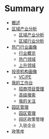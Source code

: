 # Summary

* [概述](README.md)
* [区域产业分析](qu-yu-chan-ye-fen-xi.md)
  * [区域产业分析](qu-yu-chan-ye-fen-xi/qu-yu-chan-ye-fen-xi.md)
  * [区域行业分析](qu-yu-chan-ye-fen-xi/qu-yu-xing-ye-fen-xi.md)
* [热门行业画像](re-men-xing-ye-hua-xiang.md)
  * [行业概览](re-men-xing-ye-hua-xiang/xing-ye-gai-lan.md)
  * [热门领域](re-men-xing-ye-hua-xiang/re-men-ling-yu.md)
  * [上升领域](re-men-xing-ye-hua-xiang/shang-sheng-ling-yu.md)
* [投资机构画像](tou-zi-ji-gou-hua-xiang.md)
  * [VC/PE](tou-zi-ji-gou-hua-xiang/vcpe.md)
* [我的工作台](wo-de-gong-zuo-tai.md)
  * [招商项目管理](wo-de-gong-zuo-tai/zhao-shang-xiang-mu-guan-li.md)
  * [高级搜索](wo-de-gong-zuo-tai/gao-ji-sou-suo.md)
  * [我的关注](wo-de-gong-zuo-tai/wo-de-guan-zhu.md)
* [园区管理](yuan-qu-guan-li.md)
  * [园区管理](yuan-qu-guan-li/yuan-qu-guan-li.md)
  * 园区政策管理
  * 入驻企业
* 政策库

